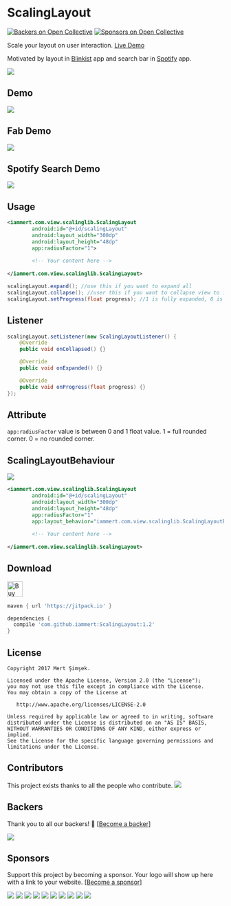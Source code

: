 # ScalingLayout 
[![Backers on Open Collective](https://opencollective.com/ScalingLayout/backers/badge.svg)](#backers)
 [![Sponsors on Open Collective](https://opencollective.com/ScalingLayout/sponsors/badge.svg)](#sponsors) 

Scale your layout on user interaction. [Live Demo](https://www.youtube.com/watch?v=wA41H0UMoHQ)

Motivated by layout in [Blinkist](https://play.google.com/store/apps/details?id=com.blinkslabs.blinkist.android) app and search bar in [Spotify](https://play.google.com/store/apps/details?id=com.spotify.music) app.

<img src="https://raw.githubusercontent.com/iammert/ScalingLayout/master/art/cover_scaling.png"/>

## Demo
<img src="https://github.com/iammert/ScalingLayout/blob/master/art/gif_behavior.gif"/>

## Fab Demo
<img src="https://github.com/iammert/ScalingLayout/blob/master/art/gif_fab.gif"/>

## Spotify Search Demo
<img src="https://github.com/iammert/ScalingLayout/blob/master/art/gif_searchbar.gif"/>

## Usage
```xml
<iammert.com.view.scalinglib.ScalingLayout
        android:id="@+id/scalingLayout"
        android:layout_width="300dp"
        android:layout_height="48dp"
        app:radiusFactor="1">
        
        <!-- Your content here -->
        
</iammert.com.view.scalinglib.ScalingLayout>
```

```java
scalingLayout.expand(); //use this if you want to expand all
scalingLayout.collapse(); //user this if you want to collapse view to initial state.
scalingLayout.setProgress(float progress); //1 is fully expanded, 0 is initial state.
```

## Listener
```java
scalingLayout.setListener(new ScalingLayoutListener() {
    @Override
    public void onCollapsed() {}

    @Override
    public void onExpanded() {}

    @Override
    public void onProgress(float progress) {}
});
```

## Attribute
```app:radiusFactor``` value is between 0 and 1 float value. 1 = full rounded corner. 0 = no rounded corner.

## ScalingLayoutBehaviour
<img src="https://github.com/iammert/ScalingLayout/blob/master/art/gif_behavior.gif"/>

```xml
<iammert.com.view.scalinglib.ScalingLayout
        android:id="@+id/scalingLayout"
        android:layout_width="300dp"
        android:layout_height="48dp"
        app:radiusFactor="1"
        app:layout_behavior="iammert.com.view.scalinglib.ScalingLayoutBehavior">
        
        <!-- Your content here -->
        
</iammert.com.view.scalinglib.ScalingLayout>
```

## Download
<a href='https://ko-fi.com/P5P872LP' target='_blank'><img height='36' style='border:0px;height:36px;' src='https://az743702.vo.msecnd.net/cdn/kofi1.png?v=0' border='0' alt='Buy Me a Coffee at ko-fi.com' /></a>


```gradle
maven { url 'https://jitpack.io' }
```

```gradle
dependencies {
  compile 'com.github.iammert:ScalingLayout:1.2'
}
```
License
--------


    Copyright 2017 Mert Şimşek.

    Licensed under the Apache License, Version 2.0 (the "License");
    you may not use this file except in compliance with the License.
    You may obtain a copy of the License at

       http://www.apache.org/licenses/LICENSE-2.0

    Unless required by applicable law or agreed to in writing, software
    distributed under the License is distributed on an "AS IS" BASIS,
    WITHOUT WARRANTIES OR CONDITIONS OF ANY KIND, either express or implied.
    See the License for the specific language governing permissions and
    limitations under the License.






## Contributors

This project exists thanks to all the people who contribute. 
<a href="graphs/contributors"><img src="https://opencollective.com/ScalingLayout/contributors.svg?width=890&button=false" /></a>


## Backers

Thank you to all our backers! 🙏 [[Become a backer](https://opencollective.com/ScalingLayout#backer)]

<a href="https://opencollective.com/ScalingLayout#backers" target="_blank"><img src="https://opencollective.com/ScalingLayout/backers.svg?width=890"></a>


## Sponsors

Support this project by becoming a sponsor. Your logo will show up here with a link to your website. [[Become a sponsor](https://opencollective.com/ScalingLayout#sponsor)]

<a href="https://opencollective.com/ScalingLayout/sponsor/0/website" target="_blank"><img src="https://opencollective.com/ScalingLayout/sponsor/0/avatar.svg"></a>
<a href="https://opencollective.com/ScalingLayout/sponsor/1/website" target="_blank"><img src="https://opencollective.com/ScalingLayout/sponsor/1/avatar.svg"></a>
<a href="https://opencollective.com/ScalingLayout/sponsor/2/website" target="_blank"><img src="https://opencollective.com/ScalingLayout/sponsor/2/avatar.svg"></a>
<a href="https://opencollective.com/ScalingLayout/sponsor/3/website" target="_blank"><img src="https://opencollective.com/ScalingLayout/sponsor/3/avatar.svg"></a>
<a href="https://opencollective.com/ScalingLayout/sponsor/4/website" target="_blank"><img src="https://opencollective.com/ScalingLayout/sponsor/4/avatar.svg"></a>
<a href="https://opencollective.com/ScalingLayout/sponsor/5/website" target="_blank"><img src="https://opencollective.com/ScalingLayout/sponsor/5/avatar.svg"></a>
<a href="https://opencollective.com/ScalingLayout/sponsor/6/website" target="_blank"><img src="https://opencollective.com/ScalingLayout/sponsor/6/avatar.svg"></a>
<a href="https://opencollective.com/ScalingLayout/sponsor/7/website" target="_blank"><img src="https://opencollective.com/ScalingLayout/sponsor/7/avatar.svg"></a>
<a href="https://opencollective.com/ScalingLayout/sponsor/8/website" target="_blank"><img src="https://opencollective.com/ScalingLayout/sponsor/8/avatar.svg"></a>
<a href="https://opencollective.com/ScalingLayout/sponsor/9/website" target="_blank"><img src="https://opencollective.com/ScalingLayout/sponsor/9/avatar.svg"></a>


